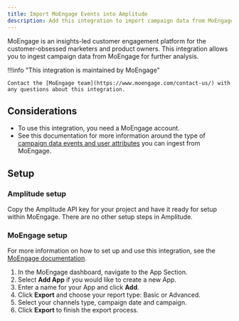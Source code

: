 ```yaml
---
title: Import MoEngage Events into Amplitude
description: Add this integration to import campaign data from MoEngage into Amplitude for further analysis.
---
```


MoEngage is an insights-led customer engagement platform for the customer-obsessed marketers and product owners. This integration allows you to ingest campaign data from MoEngage for further analysis.

!!!info "This integration is maintained by MoEngage"

    Contact the [MoEngage team](https://www.moengage.com/contact-us/) with any questions about this integration.

## Considerations

- To use this integration, you need a MoEngage account.
- See this documentation for more information around the type of [campaign data events and user attributes](https://partners.moengage.com/hc/en-us/articles/4409507678228-Amplitude) you can ingest from MoEngage.

## Setup

### Amplitude setup

Copy the Amplitude API key for your project and have it ready for setup within MoEngage. There are no other setup steps in Amplitude. 

### MoEngage setup

For more information on how to set up and use this integration, see the [MoEngage documentation](https://partners.moengage.com/hc/en-us/articles/4409507678228-Amplitude).

1. In the MoEngage dashboard, navigate to the App Section.
2. Select **Add App** if you would like to create a new App.
3. Enter a name for your App and click **Add**.
4. Click **Export** and choose your report type: Basic or Advanced.
5. Select your channels type, campaign date and campaign.
6. Click **Export** to finish the export process.